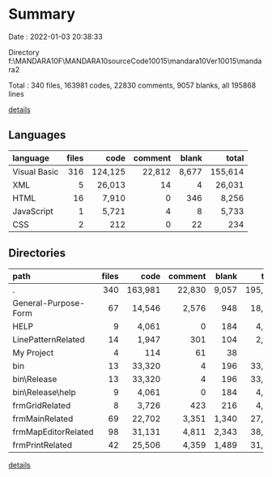 # Summary

Date : 2022-01-03 20:38:33

Directory f:\MANDARA10F\MANDARA10sourceCode10015\mandara10Ver10015\mandara2

Total : 340 files,  163981 codes, 22830 comments, 9057 blanks, all 195868 lines

[details](details.md)

## Languages
| language | files | code | comment | blank | total |
| :--- | ---: | ---: | ---: | ---: | ---: |
| Visual Basic | 316 | 124,125 | 22,812 | 8,677 | 155,614 |
| XML | 5 | 26,013 | 14 | 4 | 26,031 |
| HTML | 16 | 7,910 | 0 | 346 | 8,256 |
| JavaScript | 1 | 5,721 | 4 | 8 | 5,733 |
| CSS | 2 | 212 | 0 | 22 | 234 |

## Directories
| path | files | code | comment | blank | total |
| :--- | ---: | ---: | ---: | ---: | ---: |
| . | 340 | 163,981 | 22,830 | 9,057 | 195,868 |
| General-Purpose-Form | 67 | 14,546 | 2,576 | 948 | 18,070 |
| HELP | 9 | 4,061 | 0 | 184 | 4,245 |
| LinePatternRelated | 14 | 1,947 | 301 | 104 | 2,352 |
| My Project | 4 | 114 | 61 | 38 | 213 |
| bin | 13 | 33,320 | 4 | 196 | 33,520 |
| bin\Release | 13 | 33,320 | 4 | 196 | 33,520 |
| bin\Release\help | 9 | 4,061 | 0 | 184 | 4,245 |
| frmGridRelated | 8 | 3,726 | 423 | 216 | 4,365 |
| frmMainRelated | 69 | 22,702 | 3,351 | 1,340 | 27,393 |
| frmMapEditorRelated | 98 | 31,131 | 4,811 | 2,343 | 38,285 |
| frmPrintRelated | 42 | 25,506 | 4,359 | 1,489 | 31,354 |

[details](details.md)